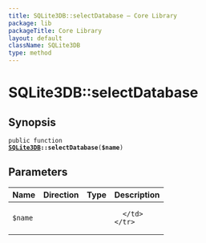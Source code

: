 ```yaml
---
title: SQLite3DB::selectDatabase — Core Library
package: lib
packageTitle: Core Library
layout: default
className: SQLite3DB
type: method
---
```


# SQLite3DB::selectDatabase

## Synopsis

<code>public function <b><a href="SQLite3DB">SQLite3DB</a>::selectDatabase</b>(<b>$name</b>)</code>

## Parameters

<table>
  <thead>
    <tr>
      <th>Name</th>
      <th>Direction</th>
      <th>Type</th>
      <th>Description</th>
    </tr>
  </thead>
  <tbody>
    <tr>
      <td><code>$name</code>
      <td><i></i></td>
      <td></td>
      <td>

      </td>
    </tr>
  </tbody>
</table>

